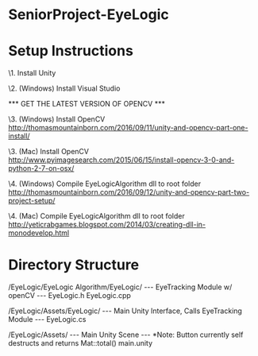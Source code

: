 # SeniorProject-EyeLogic


# Setup Instructions

\1. Install Unity

\2. (Windows) Install Visual Studio

*** GET THE LATEST VERSION OF OPENCV ***

\3. (Windows) Install OpenCV
http://thomasmountainborn.com/2016/09/11/unity-and-opencv-part-one-install/

\3. (Mac) Install OpenCV
http://www.pyimagesearch.com/2015/06/15/install-opencv-3-0-and-python-2-7-on-osx/

\4. (Windows) Compile EyeLogicAlgorithm dll to root folder
http://thomasmountainborn.com/2016/09/12/unity-and-opencv-part-two-project-setup/

\4. (Mac) Compile EyeLogicAlgorithm dll to root folder
http://yeticrabgames.blogspot.com/2014/03/creating-dll-in-monodevelop.html


# Directory Structure

/EyeLogic/EyeLogic Algorithm/EyeLogic/
--- EyeTracking Module w/ openCV ---
EyeLogic.h
EyeLogic.cpp

/EyeLogic/Assets/EyeLogic/
--- Main Unity Interface, Calls EyeTracking Module ---
EyeLogic.cs

/EyeLogic/Assets/
--- Main Unity Scene ---
*Note: Button currently self destructs and returns Mat::total()
main.unity





